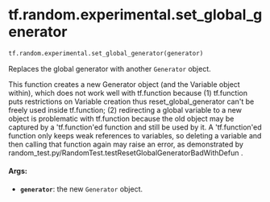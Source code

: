 <div itemscope itemtype="http://developers.google.com/ReferenceObject">
<meta itemprop="name" content="tf.random.experimental.set_global_generator" />
<meta itemprop="path" content="Stable" />
</div>

# tf.random.experimental.set_global_generator

``` python
tf.random.experimental.set_global_generator(generator)
```

Replaces the global generator with another `Generator` object.

This function creates a new Generator object (and the Variable object within),
which does not work well with tf.function because (1) tf.function puts
restrictions on Variable creation thus reset_global_generator can't be freely
used inside tf.function; (2) redirecting a global variable to
a new object is problematic with tf.function because the old object may be
captured by a 'tf.function'ed function and still be used by it.
A 'tf.function'ed function only keeps weak references to variables,
so deleting a variable and then calling that function again may raise an
error, as demonstrated by
random_test.py/RandomTest.testResetGlobalGeneratorBadWithDefun .

#### Args:

* <b>`generator`</b>: the new `Generator` object.